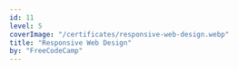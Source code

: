 ```yaml
---
id: 11
level: 5
coverImage: "/certificates/responsive-web-design.webp"
title: "Responsive Web Design"
by: "FreeCodeCamp"
---
```


